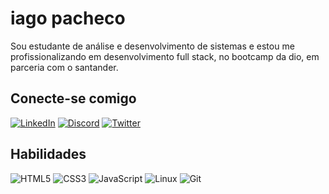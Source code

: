# iago pacheco 
Sou estudante de análise e desenvolvimento de sistemas e estou me profissionalizando em desenvolvimento full stack, no bootcamp da dio, em parceria com o santander. 

## Conecte-se comigo

[![LinkedIn](https://img.shields.io/badge/LinkedIn-000?style=for-the-badge&logo=linkedin&logoColor=0E76A8)](https://www.linkedin.com/in/iago-pacheco-120a88242/) [![Discord](https://img.shields.io/badge/Discord-000?style=for-the-badge&logo=discord)](https://www.discord.com/in/SEUUSERNAME/) [![Twitter](https://img.shields.io/badge/Twitter-000?style=for-the-badge&logo=twitter)](https://twitter.com/SEUUSERNAME)

## Habilidades

![HTML5](https://img.shields.io/badge/HTML5-000?style=for-the-badge&logo=html5) ![CSS3](https://img.shields.io/badge/CSS3-000?style=for-the-badge&logo=css3&logoColor=264CE4) ![JavaScript](https://img.shields.io/badge/JavaScript-000?style=for-the-badge&logo=javascript) ![Linux](https://img.shields.io/badge/Linux-FCC624?style=for-the-badge&logo=linux&logoColor=black) ![Git](https://img.shields.io/badge/git-%23F05033.svg?style=for-the-badge&logo=git&logoColor=white)